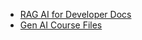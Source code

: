 - [RAG AI for Developer Docs](https://replit.com/guides/a-chatbot-for-website-q-and-a)
- [Gen AI Course Files](https://github.com/Ryota-Kawamura/Generative-AI-with-LLMs)

